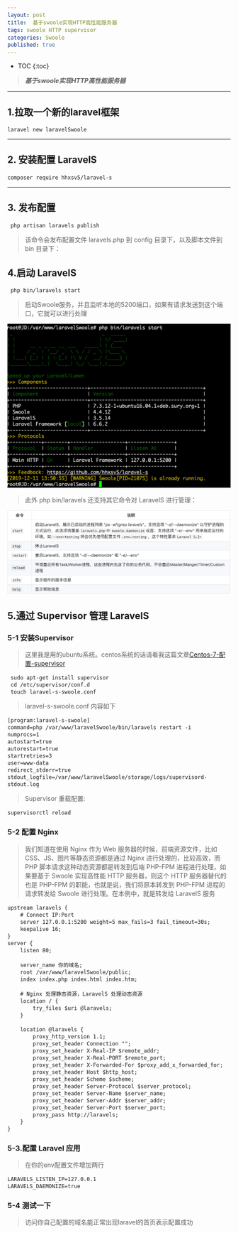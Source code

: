```yaml
---
layout: post
title:  基于swoole实现HTTP高性能服务器
tags: swoole HTTP supervisor
categories: Swoole
published: true
---
```


* TOC 
{:toc}

>***基于swoole实现HTTP高性能服务器***

---
## 1.拉取一个新的laravel框架 

```
laravel new laravelSwoole
```
---
## 2. 安装配置 LaravelS
```
composer require hhxsv5/laravel-s
```
---
## 3. 发布配置
```
 php artisan laravels publish
```
>该命令会发布配置文件 laravels.php 到 config 目录下，以及脚本文件到 bin 目录下：

## 4.启动 LaravelS

```
 php bin/laravels start
```
>启动Swoole服务，并且监听本地的5200端口，如果有请求发送到这个端口，它就可以进行处理

![界面如下](/static/img/laravels_start.png)

>此外 php bin/laravels 还支持其它命令对 LaravelS 进行管理：

![命令如下](/static/img/laravels_help.png)

## 5.通过 Supervisor 管理 LaravelS
### 5-1 安装Supervisor
>这里我是用的ubuntu系统。centos系统的话请看我这篇文章[Centos-7-配置-supervisor](https://renzhifan.github.io/tool/Centos-7-%E9%85%8D%E7%BD%AE-supervisor-%E9%81%87%E5%88%B0%E7%9A%84%E5%9D%91/)

```
 sudo apt-get install supervisor
 cd /etc/supervisor/conf.d
 touch laravel-s-swoole.conf 
```

>laravel-s-swoole.conf 内容如下

```
[program:laravel-s-swoole]
command=php /var/www/laravelSwoole/bin/laravels restart -i
numprocs=1
autostart=true
autorestart=true
startretries=3
user=www-data
redirect_stderr=true
stdout_logfile=/var/www/laravelSwoole/storage/logs/supervisord-stdout.log
```
>Supervisor 重载配置:
 
```
supervisorctl reload
```

### 5-2  配置 Nginx

>我们知道在使用 Nginx 作为 Web 服务器的时候，前端资源文件，比如 CSS、JS、图片等静态资源都是通过 Nginx 进行处理的，比较高效，而 PHP 脚本请求这种动态资源都是转发到后端 PHP-FPM 进程进行处理，如果要基于 Swoole 实现高性能 HTTP 服务器，则这个 HTTP 服务器替代的也是 PHP-FPM 的职能，也就是说，我们将原本转发到 PHP-FPM 进程的请求转发给 Swoole 进行处理。在本例中，就是转发给 LaravelS 服务

```
upstream laravels {
    # Connect IP:Port
    server 127.0.0.1:5200 weight=5 max_fails=3 fail_timeout=30s;
    keepalive 16;
}
server {
    listen 80;
    
    server_name 你的域名;
    root /var/www/laravelSwoole/public;
    index index.php index.html index.htm;
    
    # Nginx 处理静态资源，LaravelS 处理动态资源
    location / {
        try_files $uri @laravels;
    }
    
    location @laravels {
        proxy_http_version 1.1;
        proxy_set_header Connection "";
        proxy_set_header X-Real-IP $remote_addr;
        proxy_set_header X-Real-PORT $remote_port;
        proxy_set_header X-Forwarded-For $proxy_add_x_forwarded_for;
        proxy_set_header Host $http_host;
        proxy_set_header Scheme $scheme;
        proxy_set_header Server-Protocol $server_protocol;
        proxy_set_header Server-Name $server_name;
        proxy_set_header Server-Addr $server_addr;
        proxy_set_header Server-Port $server_port;
        proxy_pass http://laravels;
    }
}
```

### 5-3.配置 Laravel 应用

>在你的env配置文件增加两行

```
LARAVELS_LISTEN_IP=127.0.0.1
LARAVELS_DAEMONIZE=true
```
### 5-4 测试一下

>访问你自己配置的域名能正常出现laravel的首页表示配置成功

